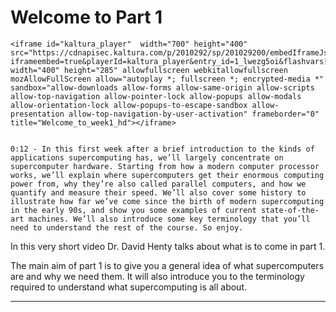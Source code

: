 # Welcome to Part 1

```{raw} html
<iframe id="kaltura_player"  width="700" height="400" src="https://cdnapisec.kaltura.com/p/2010292/sp/201029200/embedIframeJs/uiconf_id/32599141/partner_id/2010292?iframeembed=true&playerId=kaltura_player&entry_id=1_lwezg5oi&flashvars[streamerType]=auto&amp;flashvars[localizationCode]=en&amp;flashvars[leadWithHTML5]=true&amp;flashvars[sideBarContainer.plugin]=true&amp;flashvars[sideBarContainer.position]=left&amp;flashvars[sideBarContainer.clickToClose]=true&amp;flashvars[chapters.plugin]=true&amp;flashvars[chapters.layout]=vertical&amp;flashvars[chapters.thumbnailRotator]=false&amp;flashvars[streamSelector.plugin]=true&amp;flashvars[EmbedPlayer.SpinnerTarget]=videoHolder&amp;flashvars[dualScreen.plugin]=true&amp;flashvars[Kaltura.addCrossoriginToIframe]=true&amp;&wid=1_1mgenjg0" width="400" height="285" allowfullscreen webkitallowfullscreen mozAllowFullScreen allow="autoplay *; fullscreen *; encrypted-media *" sandbox="allow-downloads allow-forms allow-same-origin allow-scripts allow-top-navigation allow-pointer-lock allow-popups allow-modals allow-orientation-lock allow-popups-to-escape-sandbox allow-presentation allow-top-navigation-by-user-activation" frameborder="0" title="Welcome_to_week1_hd"></iframe>
```

```{solution} Transcript

0:12 - In this first week after a brief introduction to the kinds of applications supercomputing has, we’ll largely concentrate on supercomputer hardware. Starting from how a modern computer processor works, we’ll explain where supercomputers get their enormous computing power from, why they’re also called parallel computers, and how we quantify and measure their speed. We’ll also cover some history to illustrate how far we’ve come since the birth of modern supercomputing in the early 90s, and show you some examples of current state-of-the-art machines. We’ll also introduce some key terminology that you’ll need to understand the rest of the course. So enjoy.
```

In this very short video Dr. David Henty talks about what is to come in part 1.

The main aim of part 1 is to give you a general idea of what supercomputers are and why we need them. It will also introduce you to the terminology required to understand what supercomputing is all about.

---